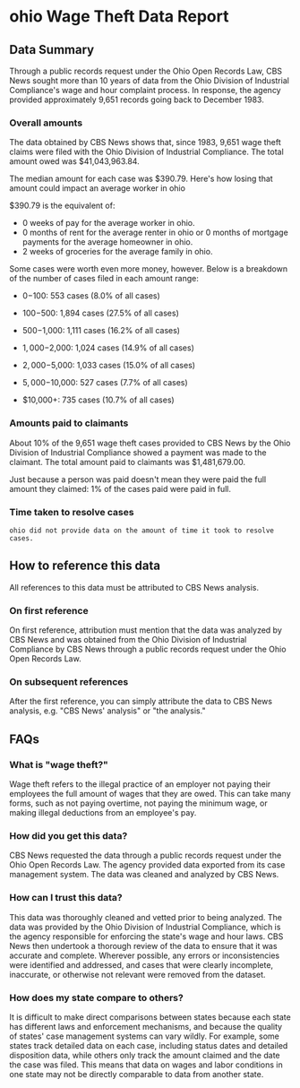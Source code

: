 # ohio Wage Theft Data Report

## Data Summary

Through a public records request under the Ohio Open Records Law, CBS News sought more than 10 years of data from the Ohio Division of Industrial Compliance's wage and hour complaint process. In response, the agency provided approximately 9,651 records going back to December 1983.



### Overall amounts

The data obtained by CBS News shows that, since 1983, 9,651 wage theft claims were filed with the Ohio Division of Industrial Compliance. The total amount owed was $41,043,963.84.

The median amount for each case was $390.79. Here's how losing that amount could impact an average worker in ohio

$390.79 is the equivalent of: 
* 0 weeks of pay for the average worker in ohio.
* 0 months of rent for the average renter in ohio or 0 months of mortgage payments for the average homeowner in ohio.
* 2 weeks of groceries for the average family in ohio.

Some cases were worth even more money, however. Below is a breakdown of the number of cases filed in each amount range: 

* $0-$100: 553 cases (8.0% of all cases)

* $100-$500: 1,894 cases (27.5% of all cases)

* $500-$1,000: 1,111 cases (16.2% of all cases)

* $1,000-$2,000: 1,024 cases (14.9% of all cases)

* $2,000-$5,000: 1,033 cases (15.0% of all cases)

* $5,000-$10,000: 527 cases (7.7% of all cases)

* $10,000+: 735 cases (10.7% of all cases)



### Amounts paid to claimants

About 10% of the 9,651 wage theft cases provided to CBS News by the Ohio Division of Industrial Compliance showed a payment was made to the claimant. The total amount paid to claimants was $1,481,679.00.


Just because a person was paid doesn't mean they were paid the full amount they claimed: 1% of the cases paid were paid in full.



### Time taken to resolve cases

    ohio did not provide data on the amount of time it took to resolve cases.


## How to reference this data

All references to this data must be attributed to CBS News analysis.

### On first reference

On first reference, attribution must mention that the data was analyzed by CBS News and was obtained from the Ohio Division of Industrial Compliance by CBS News through a public records request under the Ohio Open Records Law.

### On subsequent references

After the first reference, you can simply attribute the data to CBS News analysis, e.g. "CBS News' analysis" or "the analysis." 

## FAQs

### What is "wage theft?"

Wage theft refers to the illegal practice of an employer not paying their employees the full amount of wages that they are owed. This can take many forms, such as not paying overtime, not paying the minimum wage, or making illegal deductions from an employee's pay.

###  How did you get this data?

CBS News requested the data through a public records request under the Ohio Open Records Law. The agency provided data exported from its case management system. The data was cleaned and analyzed by CBS News.

### How can I trust this data? 

This data was thoroughly cleaned and vetted prior to being analyzed. The data was provided by the Ohio Division of Industrial Compliance, which is the agency responsible for enforcing the state's wage and hour laws. CBS News then undertook a thorough review of the data to ensure that it was accurate and complete. Wherever possible, any errors or inconsistencies were identified and addressed, and cases that were clearly incomplete, inaccurate, or otherwise not relevant were removed from the dataset.

### How does my state compare to others? 

It is difficult to make direct comparisons between states because each state has different laws and enforcement mechanisms, and because the quality of states' case management systems can vary wildly. For example, some states track detailed data on each case, including status dates and detailed disposition data, while others only track the amount claimed and the date the case was filed. This means that data on wages and labor conditions in one state may not be directly comparable to data from another state.